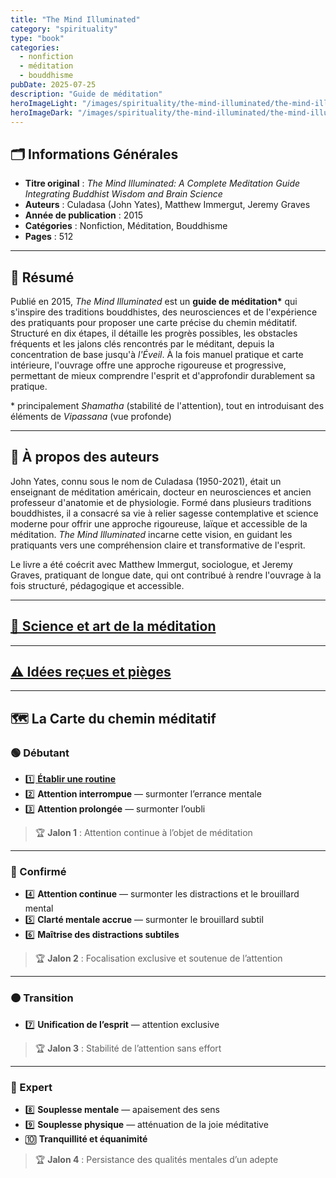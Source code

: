 ```yaml
---
title: "The Mind Illuminated"
category: "spirituality"
type: "book"
categories:
  - nonfiction
  - méditation
  - bouddhisme
pubDate: 2025-07-25
description: "Guide de méditation"
heroImageLight: "/images/spirituality/the-mind-illuminated/the-mind-illuminated-light.png"
heroImageDark: "/images/spirituality/the-mind-illuminated/the-mind-illuminated-dark.png"
---
```


## 🗂 Informations Générales

- **Titre original** : _The Mind Illuminated: A Complete Meditation Guide Integrating Buddhist Wisdom and Brain Science_
- **Auteurs** : Culadasa (John Yates), Matthew Immergut, Jeremy Graves
- **Année de publication** : 2015
- **Catégories** : Nonfiction, Méditation, Bouddhisme
- **Pages** : 512

---

## 📖 Résumé

Publié en 2015, _The Mind Illuminated_ est un **guide de méditation\*** qui s'inspire des traditions bouddhistes, des neurosciences et de l'expérience des pratiquants pour proposer une carte précise du chemin méditatif. Structuré en dix étapes, il détaille les progrès possibles, les obstacles fréquents et les jalons clés rencontrés par le méditant, depuis la concentration de base jusqu'à _l'Éveil_. À la fois manuel pratique et carte intérieure, l'ouvrage offre une approche rigoureuse et progressive, permettant de mieux comprendre l'esprit et d'approfondir durablement sa pratique.

\* principalement _Shamatha_ (stabilité de l'attention), tout en introduisant des éléments de _Vipassana_ (vue profonde)

---

## 👤 À propos des auteurs

John Yates, connu sous le nom de Culadasa (1950-2021), était un enseignant de méditation américain, docteur en neurosciences et ancien professeur d'anatomie et de physiologie. Formé dans plusieurs traditions bouddhistes, il a consacré sa vie à relier sagesse contemplative et science moderne pour offrir une approche rigoureuse, laïque et accessible de la méditation. _The Mind Illuminated_ incarne cette vision, en guidant les pratiquants vers une compréhension claire et transformative de l'esprit.

Le livre a été coécrit avec Matthew Immergut, sociologue, et Jeremy Graves, pratiquant de longue date, qui ont contribué à rendre l'ouvrage à la fois structuré, pédagogique et accessible.

---

## [🧪 Science et art de la méditation](/temple-of-reflection/spirituality/the-mind-illuminated/meditation-science-and-art)

---

## [⚠️ Idées reçues et pièges](/temple-of-reflection/spirituality/the-mind-illuminated/meditation-science-and-art)

---

## 🗺️ La Carte du chemin méditatif

### 🟢 Débutant

- [1️⃣ **Établir une routine**](/temple-of-reflection/spirituality/the-mind-illuminated/1-establishing-a-practice)
- 2️⃣ **Attention interrompue** — surmonter l’errance mentale
- 3️⃣ **Attention prolongée** — surmonter l’oubli

> 🏆 **Jalon 1** : Attention continue à l’objet de méditation

---

### 🔵 Confirmé

- 4️⃣ **Attention continue** — surmonter les distractions et le brouillard mental
- 5️⃣ **Clarté mentale accrue** — surmonter le brouillard subtil
- 6️⃣ **Maîtrise des distractions subtiles**

> 🏆 **Jalon 2** : Focalisation exclusive et soutenue de l’attention

---

### 🟠 Transition

- 7️⃣ **Unification de l’esprit** — attention exclusive

> 🏆 **Jalon 3** : Stabilité de l’attention sans effort

---

### 🔴 Expert

- 8️⃣ **Souplesse mentale** — apaisement des sens
- 9️⃣ **Souplesse physique** — atténuation de la joie méditative
- 🔟 **Tranquillité et équanimité**

> 🏆 **Jalon 4** : Persistance des qualités mentales d’un adepte
